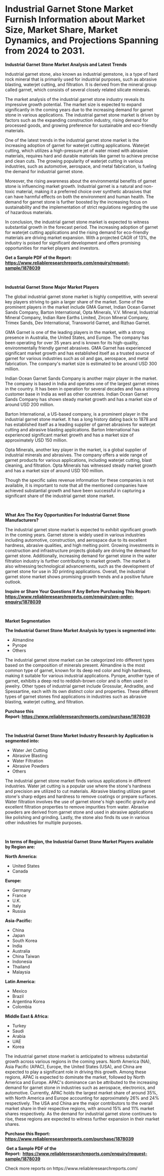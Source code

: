<p><h1>Industrial Garnet Stone Market Furnish Information about Market Size, Market Share, Market Dynamics, and Projections Spanning from 2024 to 2031.</h1></p><p><strong>Industrial Garnet Stone Market Analysis and Latest Trends</strong></p>
<p><p>Industrial garnet stone, also known as industrial gemstone, is a type of hard rock mineral that is primarily used for industrial purposes, such as abrasive blasting, waterjet cutting, and filtration. It is derived from the mineral group called garnet, which consists of several closely related silicate minerals.</p><p>The market analysis of the industrial garnet stone industry reveals its impressive growth potential. The market size is expected to expand significantly in the coming years due to the increasing demand for garnet stone in various applications. The industrial garnet stone market is driven by factors such as the expanding construction industry, rising demand for processed goods, and growing preference for sustainable and eco-friendly materials.</p><p>One of the latest trends in the industrial garnet stone market is the increasing adoption of garnet for waterjet cutting applications. Waterjet cutting, which utilizes a high-pressure jet of water mixed with abrasive materials, requires hard and durable materials like garnet to achieve precise and clean cuts. The growing popularity of waterjet cutting in various industries, such as automotive, aerospace, and metal fabrication, is fueling the demand for industrial garnet stone.</p><p>Moreover, the rising awareness about the environmental benefits of garnet stone is influencing market growth. Industrial garnet is a natural and non-toxic material, making it a preferred choice over synthetic abrasives that can have harmful effects on both the environment and human health. The demand for garnet stone is further boosted by the increasing focus on sustainability and the implementation of strict regulations regarding the use of hazardous materials.</p><p>In conclusion, the industrial garnet stone market is expected to witness substantial growth in the forecast period. The increasing adoption of garnet for waterjet cutting applications and the rising demand for eco-friendly materials are driving market expansion. With a projected CAGR of 13%, the industry is poised for significant development and offers promising opportunities for market players and investors.</p></p>
<p><strong>Get a Sample PDF of the Report:&nbsp; <a href="https://www.reliableresearchreports.com/enquiry/request-sample/1878039">https://www.reliableresearchreports.com/enquiry/request-sample/1878039</a></strong></p>
<p>&nbsp;</p>
<p><strong>Industrial Garnet Stone Major Market Players</strong></p>
<p><p>The global industrial garnet stone market is highly competitive, with several key players striving to gain a larger share of the market. Some of the prominent players in the market include GMA Garnet, Indian Ocean Garnet Sands Company, Barton International, Opta Minerals, V.V. Mineral, Industrial Mineral Company, Indian Rare Earths Limited, Zircon Mineral Company, Trimex Sands, Dev International, Transworld Garnet, and Rizhao Garnet. </p><p>GMA Garnet is one of the leading players in the market, with a strong presence in Australia, the United States, and Europe. The company has been operating for over 35 years and is known for its high-quality, environmentally friendly garnet abrasives. GMA Garnet has experienced significant market growth and has established itself as a trusted source of garnet for various industries such as oil and gas, aerospace, and metal fabrication. The company's market size is estimated to be around USD 300 million.</p><p>Indian Ocean Garnet Sands Company is another major player in the market. The company is based in India and operates one of the largest garnet mines in the country. It has been in operation for several decades and has a strong customer base in India as well as other countries. Indian Ocean Garnet Sands Company has shown steady market growth and has a market size of around USD 200 million.</p><p>Barton International, a US-based company, is a prominent player in the industrial garnet stone market. It has a long history dating back to 1878 and has established itself as a leading supplier of garnet abrasives for waterjet cutting and abrasive blasting applications. Barton International has experienced significant market growth and has a market size of approximately USD 150 million.</p><p>Opta Minerals, another key player in the market, is a global supplier of industrial minerals and abrasives. The company offers a wide range of garnet products for various applications, including waterjet cutting, blast cleaning, and filtration. Opta Minerals has witnessed steady market growth and has a market size of around USD 100 million.</p><p>Though the specific sales revenue information for these companies is not available, it is important to note that all the mentioned companies have achieved substantial growth and have been successful in capturing a significant share of the industrial garnet stone market.</p></p>
<p>&nbsp;</p>
<p><strong>What Are The Key Opportunities For Industrial Garnet Stone Manufacturers?</strong></p>
<p><p>The industrial garnet stone market is expected to exhibit significant growth in the coming years. Garnet stone is widely used in various industries including automotive, construction, and aerospace due to its excellent hardness, abrasive qualities, and high melting point. Growing investments in construction and infrastructure projects globally are driving the demand for garnet stone. Additionally, increasing demand for garnet stone in the water filtration industry is further contributing to market growth. The market is also witnessing technological advancements, such as the development of garnet stone for use in 3D printing applications. Overall, the industrial garnet stone market shows promising growth trends and a positive future outlook.</p></p>
<p><strong>Inquire or Share Your Questions If Any Before Purchasing This Report: <a href="https://www.reliableresearchreports.com/enquiry/pre-order-enquiry/1878039">https://www.reliableresearchreports.com/enquiry/pre-order-enquiry/1878039</a></strong></p>
<p>&nbsp;</p>
<p><strong>Market Segmentation</strong></p>
<p><strong>The Industrial Garnet Stone Market Analysis by types is segmented into:</strong></p>
<p><ul><li>Almandine</li><li>Pyrope</li><li>Others</li></ul></p>
<p><p>The industrial garnet stone market can be categorized into different types based on the composition of minerals present. Almandine is the most common type of garnet, known for its deep red color and high hardness, making it suitable for various industrial applications. Pyrope, another type of garnet, exhibits a deep red to reddish-brown color and is often used in jewelry. Other types of industrial garnet include Grossular, Andradite, and Spessartine, each with its own distinct color and properties. These different types of garnet stones find applications in industries such as abrasive blasting, waterjet cutting, and filtration.</p></p>
<p><strong>Purchase this Report:&nbsp;<a href="https://www.reliableresearchreports.com/purchase/1878039">https://www.reliableresearchreports.com/purchase/1878039</a></strong></p>
<p>&nbsp;</p>
<p><strong>The Industrial Garnet Stone Market Industry Research by Application is segmented into:</strong></p>
<p><ul><li>Water Jet Cutting</li><li>Abrasive Blasting</li><li>Water Filtration</li><li>Abrasive Powders</li><li>Others</li></ul></p>
<p><p>The industrial garnet stone market finds various applications in different industries. Water jet cutting is a popular use where the stone's hardness and precision are utilized to cut materials. Abrasive blasting utilizes garnet stone's sharp edges and hardness to remove coatings or prepare surfaces. Water filtration involves the use of garnet stone's high specific gravity and excellent filtration properties to remove impurities from water. Abrasive powders are derived from garnet stone and used in abrasive applications like polishing and grinding. Lastly, the stone also finds its use in various other industries for multiple purposes.</p></p>
<p>&nbsp;</p>
<p><strong>In terms of Region, the Industrial Garnet Stone Market Players available by Region are:</strong></p>
<p>
    <p> <strong> North America: </strong>
        <ul>
            <li>United States</li>
            <li>Canada</li>
        </ul>
        </p> 
    <p> <strong> Europe: </strong>
        <ul>
            <li>Germany</li>
            <li>France</li>
            <li>U.K.</li>
            <li>Italy</li>
            <li>Russia</li>
        </ul>
        </p> 
    <p> <strong> Asia-Pacific: </strong>
        <ul>
            <li>China</li>
            <li>Japan</li>
            <li>South Korea</li>
            <li>India</li>
            <li>Australia</li>
            <li>China Taiwan</li>
            <li>Indonesia</li>
            <li>Thailand</li>
            <li>Malaysia</li>
        </ul>
        </p> 
    <p> <strong> Latin America: </strong>
        <ul>
            <li>Mexico</li>
            <li>Brazil</li>
            <li>Argentina Korea</li>
            <li>Colombia</li>
        </ul>
        </p> 
    <p> <strong> Middle East & Africa: </strong>
        <ul>
            <li>Turkey</li>
            <li>Saudi</li>
            <li>Arabia</li>
            <li>UAE</li>
            <li>Korea</li>
        </ul>
    </p>
    </p>
<p><p>The industrial garnet stone market is anticipated to witness substantial growth across various regions in the coming years. North America (NA), Asia Pacific (APAC), Europe, the United States (USA), and China are expected to play a significant role in driving this growth. Among these regions, APAC is expected to dominate the market, followed by North America and Europe. APAC's dominance can be attributed to the increasing demand for garnet stone in industries such as aerospace, electronics, and automotive. Currently, APAC holds the largest market share of around 35%, with North America and Europe accounting for approximately 26% and 24% respectively. The USA and China are the major contributors to the overall market share in their respective regions, with around 15% and 11% market shares respectively. As the demand for industrial garnet stone continues to rise, these regions are expected to witness further expansion in their market shares.</p></p>
<p><strong>Purchase this Report: <a href="https://www.reliableresearchreports.com/purchase/1878039">https://www.reliableresearchreports.com/purchase/1878039</a></strong></p>
<p>&nbsp;<strong>Get a Sample PDF of the Report:&nbsp;&nbsp;<a href="https://www.reliableresearchreports.com/enquiry/request-sample/1878039">https://www.reliableresearchreports.com/enquiry/request-sample/1878039</a></strong></p>
<p><strong></strong></p>
<p>Check more reports on https://www.reliableresearchreports.com/</p>